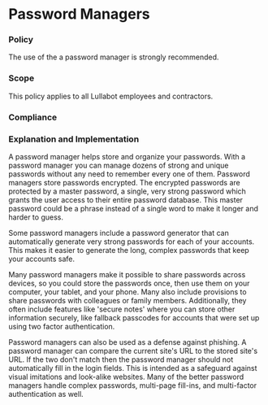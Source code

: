 # Password Managers

### Policy
The use of the a password manager is strongly recommended.

### Scope
This policy applies to all Lullabot employees and contractors.

### Compliance


### Explanation and Implementation
A password manager helps store and organize your passwords. With a password manager you can manage dozens of strong and unique passwords without any need to remember every one of them. Password managers store passwords encrypted. The encrypted passwords are protected by a master password, a single, very strong password which grants the user access to their entire password database. This master password could be a phrase instead of a single word to make it longer and harder to guess.

Some password managers include a password generator that can automatically generate very strong passwords for each of your accounts. This makes it easier to generate the long, complex passwords that keep your accounts safe.

Many password managers make it possible to share passwords across devices, so you could store the passwords once, then use them on your computer, your tablet, and your phone. Many also include provisions to share passwords with colleagues or family members. Additionally, they often include features like 'secure notes' where you can store other information securely, like fallback passcodes for accounts that were set up using two factor authentication.

Password managers can also be used as a defense against phishing. A password manager can compare the current site's URL to the stored site's URL. If the two don't match then the password manager should not automatically fill in the login fields. This is intended as a safeguard against visual imitations and look-alike websites. Many of the better password managers handle complex passwords, multi-page fill-ins, and multi-factor authentication as well.